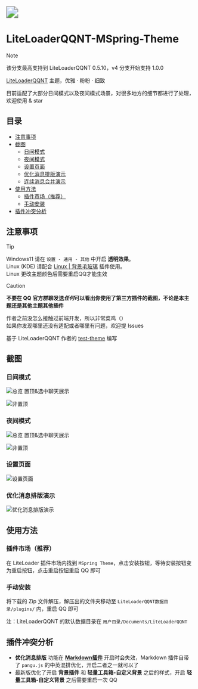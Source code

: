 <img src="./res/intro.png" style="zoom:200%;" />

# LiteLoaderQQNT-MSpring-Theme

> [!NOTE]
> 该分支最高支持到 LiteLoaderQQNT 0.5.10，v4 分支开始支持 1.0.0

[LiteLoaderQQNT](https://github.com/mo-jinran/LiteLoaderQQNT) 主题，优雅 · 粉粉 · 细致

目前适配了大部分日间模式以及夜间模式场景，对很多地方的细节都进行了处理，欢迎使用 & star

## 目录
* [注意事项](#注意事项)
* [截图](#截图)
    * [日间模式](#日间模式)
    * [夜间模式](#夜间模式)
    * [设置页面](#设置页面)
    * [优化消息排版演示](#优化消息排版演示)
    * [连续消息合并演示](#连续消息合并演示)
* [使用方法](#使用方法)
    * [插件市场（推荐）](#插件市场推荐)
    * [手动安装](#手动安装)
* [插件冲突分析](#插件冲突分析)

## 注意事项

> [!TIP]
> Windows11 请在 `设置 - 通用 - 其他` 中开启 **透明效果**。\
> Linux (KDE) 请配合 [Linux | 背景毛玻璃](https://github.com/mo-jinran/linux-qqnt-background-blur) 插件使用。\
> Linux 更改主题颜色后需要重启QQ才能生效

> [!CAUTION]
> **不要在 QQ 官方群聊发送*任何*可以看出你使用了第三方插件的截图，不论是本主题还是其他主题其他插件**

作者之前没怎么接触过前端开发，所以非常菜鸡（）\
如果你发现哪里还没有适配或者哪里有问题，欢迎提 Issues

基于 LiteLoaderQQNT 作者的 [test-theme](https://github.com/mo-jinran/test-theme) 编写

## 截图

### 日间模式

![总览 置顶&选中聊天展示](./res/screenshots/1.png)

![非置顶](./res/screenshots/3.png)

### 夜间模式

![总览 置顶&选中聊天展示](./res/screenshots/2.png)

![非置顶](./res/screenshots/4.png)

### 设置页面

![设置页面](./res/screenshots/5.png)

### 优化消息排版演示

![优化消息排版演示](./res/screenshots/6.png)

## 使用方法

### 插件市场（推荐）

在 LiteLoader 插件市场内找到 `MSpring Theme`，点击安装按钮，等待安装按钮变为重启按钮，点击重启按钮重启 QQ 即可

### 手动安装

将下载的 Zip 文件解压，解压出的文件夹移动至 `LiteLoaderQQNT数据目录/plugins/` 内，重启 QQ 即可

注：LiteLoaderQQNT 的默认数据目录在 `用户目录/Documents/LiteLoaderQQNT`

## 插件冲突分析

* **优化消息排版** 功能在 [**Markdown插件**](https://github.com/d0j1a1701/LiteLoaderQQNT-Markdown) 开启时会失效，Markdown 插件自带了 `pangu.js` 的中英混排优化，开启二者之一就可以了
* 最新版优化了开启 **背景插件** 和 **轻量工具箱-自定义背景** 之后的样式，开启 **轻量工具箱-自定义背景** 之后需要重启一次 QQ

